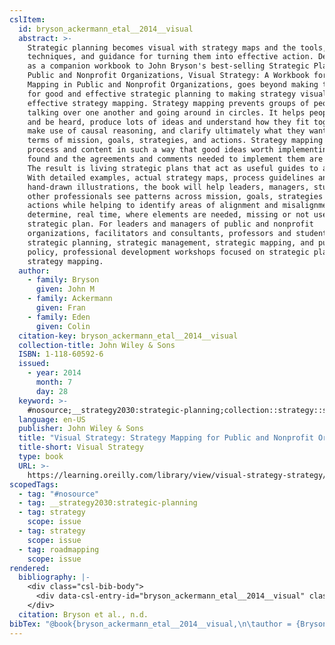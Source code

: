 ```yaml
---
cslItem:
  id: bryson_ackermann_etal__2014__visual
  abstract: >-
    Strategic planning becomes visual with strategy maps and the tools,
    techniques, and guidance for turning them into effective action. Developed
    as a companion workbook to John Bryson's best-selling Strategic Planning in
    Public and Nonprofit Organizations, Visual Strategy: A Workbook for Strategy
    Mapping in Public and Nonprofit Organizations, goes beyond making the case
    for good and effective strategic planning to making strategy visual through
    effective strategy mapping. Strategy mapping prevents groups of people from
    talking over one another and going around in circles. It helps people speak
    and be heard, produce lots of ideas and understand how they fit together,
    make use of causal reasoning, and clarify ultimately what they want to do in
    terms of mission, goals, strategies, and actions. Strategy mapping can join
    process and content in such a way that good ideas worth implementing are
    found and the agreements and comments needed to implement them are reached.
    The result is living strategic plans that act as useful guides to action.
    With detailed examples, actual strategy maps, process guidelines and
    hand-drawn illustrations, the book will help leaders, managers, students and
    other professionals see patterns across mission, goals, strategies and
    actions while helping to identify areas of alignment and misalignment and
    determine, real time, where elements are needed, missing or not useful in a
    strategic plan. For leaders and managers of public and nonprofit
    organizations, facilitators and consultants, professors and students of
    strategic planning, strategic management, strategic mapping, and public
    policy, professional development workshops focused on strategic planning and
    strategy mapping.
  author:
    - family: Bryson
      given: John M
    - family: Ackermann
      given: Fran
    - family: Eden
      given: Colin
  citation-key: bryson_ackermann_etal__2014__visual
  collection-title: John Wiley & Sons
  ISBN: 1-118-60592-6
  issued:
    - year: 2014
      month: 7
      day: 28
  keyword: >-
    #nosource;__strategy2030:strategic-planning;collection::strategy::strategy::roadmapping
  language: en-US
  publisher: John Wiley & Sons
  title: "Visual Strategy: Strategy Mapping for Public and Nonprofit Organizations"
  title-short: Visual Strategy
  type: book
  URL: >-
    https://learning.oreilly.com/library/view/visual-strategy-strategy/9781118876695/
scopedTags:
  - tag: "#nosource"
  - tag: __strategy2030:strategic-planning
  - tag: strategy
    scope: issue
  - tag: strategy
    scope: issue
  - tag: roadmapping
    scope: issue
rendered:
  bibliography: |-
    <div class="csl-bib-body">
      <div data-csl-entry-id="bryson_ackermann_etal__2014__visual" class="csl-entry">Bryson, J. M., Ackermann, F., &#38; Eden, C. n.d.. <i>Visual Strategy: Strategy Mapping for Public and Nonprofit Organizations</i>. John Wiley &#38; Sons. https://learning.oreilly.com/library/view/visual-strategy-strategy/9781118876695/</div>
    </div>
  citation: Bryson et al., n.d.
bibTex: "@book{bryson_ackermann_etal__2014__visual,\n\tauthor = {Bryson, John M and Ackermann, Fran and Eden, Colin},\n\tseries = {John {Wiley} & {Sons}},\n\tpublisher = {John Wiley & Sons},\n\ttitle = {Visual {Strategy}: Strategy {Mapping} for {Public} and {Nonprofit} {Organizations}},\n}\n\n"
---
```

